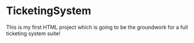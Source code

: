 # TicketingSystem
This is my first HTML project which is going to be the groundwork for a full ticketing system suite!

